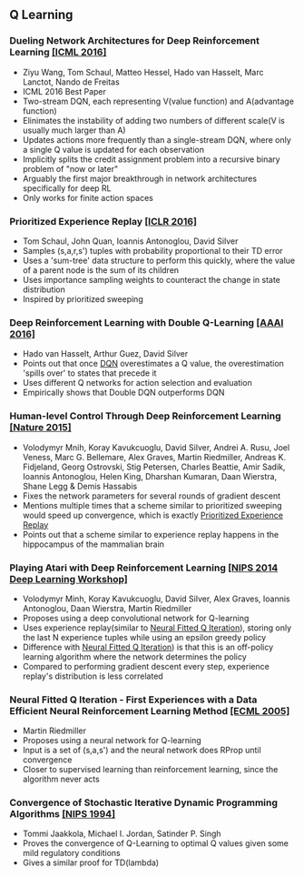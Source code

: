 ## Q Learning
  
### Dueling Network Architectures for Deep Reinforcement Learning [[ICML 2016]](https://arxiv.org/pdf/1511.06581.pdf)
  - Ziyu Wang, Tom Schaul, Matteo Hessel, Hado van Hasselt, Marc Lanctot, Nando de Freitas
  - ICML 2016 Best Paper
  - Two-stream DQN, each representing V(value function) and A(advantage function)
  - Elinimates the instability of adding two numbers of different scale(V is usually much larger than A)
  - Updates actions more frequently than a single-stream DQN, where only a single Q value is updated for each observation
  - Implicitly splits the credit assignment problem into a recursive binary problem of "now or later"
  - Arguably the first major breakthrough in network architectures specifically for deep RL
  - Only works for finite action spaces
  
### Prioritized Experience Replay [[ICLR 2016]](https://arxiv.org/pdf/1511.05952.pdf)
  - Tom Schaul, John Quan, Ioannis Antonoglou, David Silver
  - Samples (s,a,r,s') tuples with probability proportional to their TD error
  - Uses a 'sum-tree' data structure to perform this quickly, where the value of a parent node is the sum of its children
  - Uses importance sampling weights to counteract the change in state distribution
  - Inspired by prioritized sweeping
  
### Deep Reinforcement Learning with Double Q-Learning [[AAAI 2016]](https://arxiv.org/pdf/1509.06461.pdf)
  - Hado van Hasselt, Arthur Guez, David Silver
  - Points out that once [DQN](https://github.com/yoonholee/Reinforcement-Learning-Survey/blob/master/q_learning.md#playing-atari-with-deep-reinforcement-learning-nips-2014-deep-learning-workshop) overestimates a Q value, the overestimation 'spills over' to states that precede it
  - Uses different Q networks for action selection and evaluation
  - Empirically shows that Double DQN outperforms DQN
  
### Human-level Control Through Deep Reinforcement Learning [[Nature 2015]](http://home.uchicago.edu/~arij/journalclub/papers/2015_Mnih_et_al.pdf)
  - Volodymyr Mnih, Koray Kavukcuoglu, David Silver, Andrei A. Rusu, Joel Veness, Marc G. Bellemare, Alex Graves, Martin Riedmiller, Andreas K. Fidjeland, Georg Ostrovski, Stig Petersen, Charles Beattie, Amir Sadik, Ioannis Antonoglou, Helen King, Dharshan Kumaran, Daan Wierstra, Shane Legg & Demis Hassabis
  - Fixes the network parameters for several rounds of gradient descent
  - Mentions multiple times that a scheme similar to prioritized sweeping would speed up convergence, which is exactly [Prioritized Experience Replay](https://github.com/yoonholee/Reinforcement-Learning-Survey/blob/master/q_learning.md#prioritized-experience-replay-iclr-2016)
  - Points out that a scheme similar to experience replay happens in the hippocampus of the mammalian brain
  
### Playing Atari with Deep Reinforcement Learning [[NIPS 2014 Deep Learning Workshop]](https://arxiv.org/pdf/1312.5602.pdf)
  - Volodymyr Minh, Koray Kavukcuoglu, David Silver, Alex Graves, Ioannis Antonoglou, Daan Wierstra, Martin Riedmiller
  - Proposes using a deep convolutional network for Q-learning
  - Uses experience replay(similar to  [Neural Fitted Q Iteration](https://github.com/yoonholee/Reinforcement-Learning-Survey/blob/master/q_learning.md#neural-fitted-q-iteration---first-experiences-with-a-data-efficient-neural-reinforcement-learning-method-ecml-2005)), storing only the last N experience tuples while using an epsilon greedy policy
  - Difference with [Neural Fitted Q Iteration](https://github.com/yoonholee/Reinforcement-Learning-Survey/blob/master/q_learning.md#neural-fitted-q-iteration---first-experiences-with-a-data-efficient-neural-reinforcement-learning-method-ecml-2005)) is that this is an off-policy learning algorithm where the network determines the policy
  - Compared to performing gradient descent every step, experience replay's distribution is less correlated
  
### Neural Fitted Q Iteration - First Experiences with a Data Efficient Neural Reinforcement Learning Method [[ECML 2005]](http://ml.informatik.uni-freiburg.de/_media/publications/rieecml05.pdf)
  - Martin Riedmiller
  - Proposes using a neural network for Q-learning
  - Input is a set of (s,a,s') and the neural network does RProp until convergence
  - Closer to supervised learning than reinforcement learning, since the algorithm never acts

### Convergence of Stochastic Iterative Dynamic Programming Algorithms [[NIPS 1994]](http://papers.nips.cc/paper/764-convergence-of-stochastic-iterative-dynamic-programming-algorithms.pdf)
  - Tommi Jaakkola, Michael I. Jordan, Satinder P. Singh
  - Proves the convergence of Q-Learning to optimal Q values given some mild regulatory conditions
  - Gives a similar proof for TD(lambda)
  
